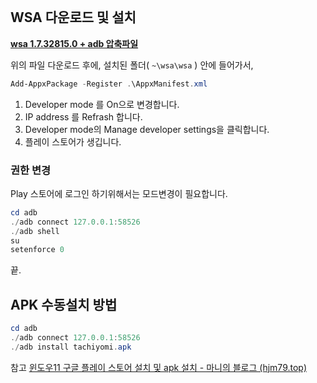 ```toc
```

## WSA 다운로드 및 설치

[**wsa 1.7.32815.0 + adb 압축파일**](https://drive.google.com/file/d/1h2stOcVeGG15oULfMNh7gWn4TjFRpp-M/view?usp=sharing)

위의 파일 다운로드 후에, 설치된 폴더( `~\wsa\wsa` ) 안에 들어가서,

```powershell
Add-AppxPackage -Register .\AppxManifest.xml
```

1. Developer mode 를 On으로 변경합니다.  
2. IP address 를 Refrash 합니다.
3. Developer mode의 Manage developer settings을 클릭합니다.
4. 플레이 스토어가 생깁니다.

### 권한 변경
Play 스토어에 로그인 하기위해서는 모드변경이 필요합니다.

```powershell
cd adb 
./adb connect 127.0.0.1:58526 
./adb shell 
su 
setenforce 0
```

끝.

## APK 수동설치 방법
```powershell
cd adb 
./adb connect 127.0.0.1:58526 
./adb install tachiyomi.apk
```


참고
[윈도우11 구글 플레이 스토어 설치 및 apk 설치 - 마니의 블로그 (hjm79.top)](https://hjm79.top/win11-playstore-apk/)



